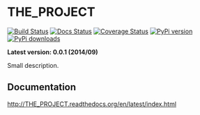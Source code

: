 THE_PROJECT
======================

[![Build Status](https://travis-ci.org/paulocheque/THE_PROJECT.png?branch=master)](https://travis-ci.org/paulocheque/THE_PROJECT)
[![Docs Status](https://readthedocs.org/projects/THE_PROJECT/badge/?version=latest)](http://THE_PROJECT.readthedocs.org/en/latest/index.html)
[![Coverage Status](https://coveralls.io/repos/paulocheque/THE_PROJECT/badge.png?branch=master)](https://coveralls.io/r/paulocheque/THE_PROJECT?branch=master)
[![PyPi version](https://pypip.in/v/THE_PROJECT/badge.png)](https://crate.io/packages/THE_PROJECT/)
[![PyPi downloads](https://pypip.in/d/THE_PROJECT/badge.png)](https://crate.io/packages/THE_PROJECT/)

**Latest version: 0.0.1 (2014/09)**

Small description.

Documentation
-------------

http://THE_PROJECT.readthedocs.org/en/latest/index.html

